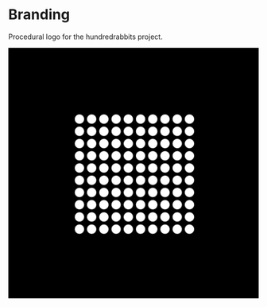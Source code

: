 # Branding
Procedural logo for the hundredrabbits project.

![alt tag](https://raw.githubusercontent.com/hundredrabbits/Branding/master/Graphics/pixels/preview.jpg)
